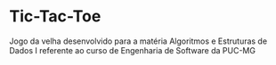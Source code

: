 # Tic-Tac-Toe
Jogo da velha desenvolvido para a matéria Algoritmos e Estruturas de Dados I referente ao curso de Engenharia de Software da PUC-MG
